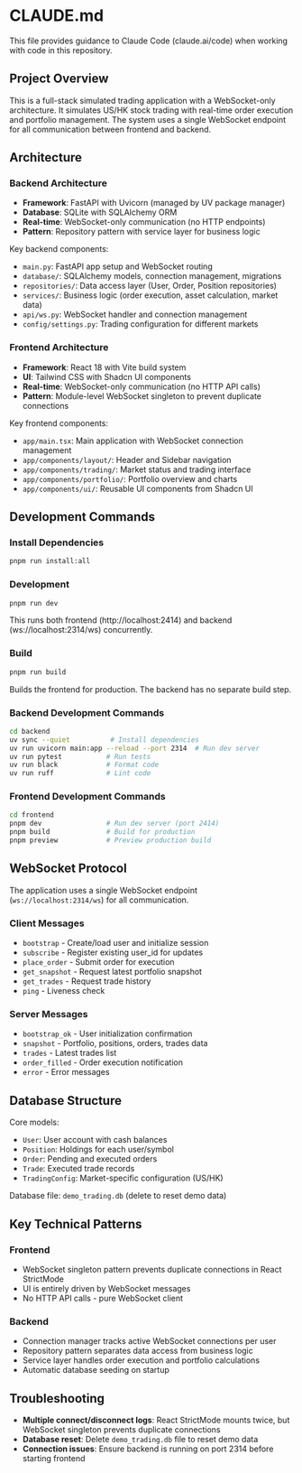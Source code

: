 # CLAUDE.md

This file provides guidance to Claude Code (claude.ai/code) when working with code in this repository.

## Project Overview

This is a full-stack simulated trading application with a WebSocket-only architecture. It simulates US/HK stock trading with real-time order execution and portfolio management. The system uses a single WebSocket endpoint for all communication between frontend and backend.

## Architecture

### Backend Architecture
- **Framework**: FastAPI with Uvicorn (managed by UV package manager)
- **Database**: SQLite with SQLAlchemy ORM
- **Real-time**: WebSocket-only communication (no HTTP endpoints)
- **Pattern**: Repository pattern with service layer for business logic

Key backend components:
- `main.py`: FastAPI app setup and WebSocket routing
- `database/`: SQLAlchemy models, connection management, migrations
- `repositories/`: Data access layer (User, Order, Position repositories)
- `services/`: Business logic (order execution, asset calculation, market data)
- `api/ws.py`: WebSocket handler and connection management
- `config/settings.py`: Trading configuration for different markets

### Frontend Architecture
- **Framework**: React 18 with Vite build system
- **UI**: Tailwind CSS with Shadcn UI components
- **Real-time**: WebSocket-only communication (no HTTP API calls)
- **Pattern**: Module-level WebSocket singleton to prevent duplicate connections

Key frontend components:
- `app/main.tsx`: Main application with WebSocket connection management
- `app/components/layout/`: Header and Sidebar navigation
- `app/components/trading/`: Market status and trading interface
- `app/components/portfolio/`: Portfolio overview and charts
- `app/components/ui/`: Reusable UI components from Shadcn UI

## Development Commands

### Install Dependencies
```bash
pnpm run install:all
```

### Development
```bash
pnpm run dev
```
This runs both frontend (http://localhost:2414) and backend (ws://localhost:2314/ws) concurrently.

### Build
```bash
pnpm run build
```
Builds the frontend for production. The backend has no separate build step.

### Backend Development Commands
```bash
cd backend
uv sync --quiet          # Install dependencies
uv run uvicorn main:app --reload --port 2314  # Run dev server
uv run pytest           # Run tests
uv run black            # Format code
uv run ruff             # Lint code
```

### Frontend Development Commands
```bash
cd frontend
pnpm dev                # Run dev server (port 2414)
pnpm build              # Build for production
pnpm preview            # Preview production build
```

## WebSocket Protocol

The application uses a single WebSocket endpoint (`ws://localhost:2314/ws`) for all communication.

### Client Messages
- `bootstrap` - Create/load user and initialize session
- `subscribe` - Register existing user_id for updates
- `place_order` - Submit order for execution
- `get_snapshot` - Request latest portfolio snapshot
- `get_trades` - Request trade history
- `ping` - Liveness check

### Server Messages
- `bootstrap_ok` - User initialization confirmation
- `snapshot` - Portfolio, positions, orders, trades data
- `trades` - Latest trades list
- `order_filled` - Order execution notification
- `error` - Error messages

## Database Structure

Core models:
- `User`: User account with cash balances
- `Position`: Holdings for each user/symbol
- `Order`: Pending and executed orders
- `Trade`: Executed trade records
- `TradingConfig`: Market-specific configuration (US/HK)

Database file: `demo_trading.db` (delete to reset demo data)

## Key Technical Patterns

### Frontend
- WebSocket singleton pattern prevents duplicate connections in React StrictMode
- UI is entirely driven by WebSocket messages
- No HTTP API calls - pure WebSocket client

### Backend
- Connection manager tracks active WebSocket connections per user
- Repository pattern separates data access from business logic
- Service layer handles order execution and portfolio calculations
- Automatic database seeding on startup

## Troubleshooting

- **Multiple connect/disconnect logs**: React StrictMode mounts twice, but WebSocket singleton prevents duplicate connections
- **Database reset**: Delete `demo_trading.db` file to reset demo data
- **Connection issues**: Ensure backend is running on port 2314 before starting frontend